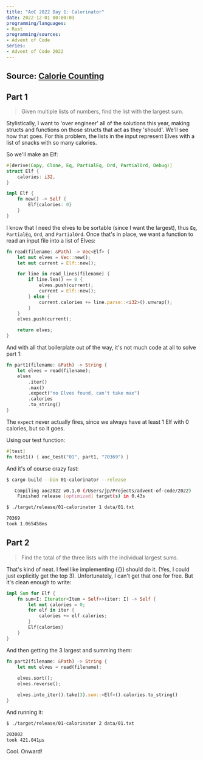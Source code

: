 ```yaml
---
title: "AoC 2022 Day 1: Calorinator"
date: 2022-12-01 00:00:03
programming/languages:
- Rust
programming/sources:
- Advent of Code
series:
- Advent of Code 2022
---
```

## Source: [Calorie Counting](https://adventofcode.com/2022/day/1)

## Part 1

> Given multiple lists of numbers, find the list with the largest sum. 

<!--more-->

Stylistically, I want to 'over engineer' all of the solutions this year, making structs and functions on those structs that act as they 'should'. We'll see how that goes. For this problem, the lists in the input represent Elves with a list of snacks with so many calories. 

So we'll make an Elf:

```rust
#[derive(Copy, Clone, Eq, PartialEq, Ord, PartialOrd, Debug)]
struct Elf {
    calories: i32,
}

impl Elf {
    fn new() -> Self {
        Elf{calories: 0}
    }
}
```

I know that I need the elves to be sortable (since I want the largest), thus `Eq`, `PartialEq`, `Ord`, and `PartialOrd`. Once that's in place, we want a function to read an input file into a list of Elves:

```rust
fn read(filename: &Path) -> Vec<Elf> {
    let mut elves = Vec::new();
    let mut current = Elf::new();

    for line in read_lines(filename) {
        if line.len() == 0 {
            elves.push(current);
            current = Elf::new();
        } else {
            current.calories += line.parse::<i32>().unwrap();
        }
    }
    elves.push(current);

    return elves;
}
```

And with all that boilerplate out of the way, it's not much code at all to solve part 1:

```rust
fn part1(filename: &Path) -> String {
    let elves = read(filename);
    elves
        .iter()
        .max()
        .expect("no Elves found, can't take max")
        .calories
        .to_string()
}
```

The `expect` never actually fires, since we always have at least 1 Elf with 0 calories, but so it goes. 

Using our test function:

```rust
#[test]   
fn test1() { aoc_test("01", part1, "70369") }
```

And it's of course crazy fast:

```bash
$ cargo build --bin 01-calorinator --release

   Compiling aoc2022 v0.1.0 (/Users/jp/Projects/advent-of-code/2022)
    Finished release [optimized] target(s) in 0.43s

$ ./target/release/01-calorinator 1 data/01.txt

70369
took 1.065458ms
```

## Part 2

> Find the total of the three lists with the individual largest sums. 

That's kind of neat. I feel like implementing {{<doc rust Sum>}} should do it. (Yes, I could just explicitly get the top 3). Unfortunately, I can't get that one for free. But it's clean enough to write:

```rust
impl Sum for Elf {
    fn sum<I: Iterator<Item = Self>>(iter: I) -> Self {
        let mut calories = 0;
        for elf in iter {
            calories += elf.calories;
        }
        Elf{calories}
    }
}
```

And then getting the 3 largest and summing them:

```rust
fn part2(filename: &Path) -> String {
    let mut elves = read(filename);
    
    elves.sort();
    elves.reverse();

    elves.into_iter().take(3).sum::<Elf>().calories.to_string()
}
```

And running it:

```bash
$ ./target/release/01-calorinator 2 data/01.txt

203002
took 421.041µs
```

Cool. Onward!